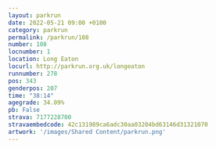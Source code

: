 ```yaml
---
layout: parkrun
date: 2022-05-21 09:00 +0100
category: parkrun
permalink: /parkrun/108
number: 108
locnumber: 1
location: Long Eaton
locurl: http://parkrun.org.uk/longeaton
runnumber: 278
pos: 343
genderpos: 207
time: "38:14"
agegrade: 34.09%
pb: False
strava: 7177228700
stravaembedcode: 42c131989ca6adc30aa03204bd63146d31321070
artwork: '/images/Shared Content/parkrun.png'
---
```

